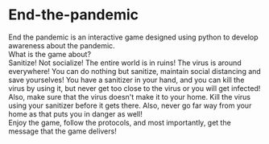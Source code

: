 # End-the-pandemic
End the pandemic is an interactive game designed using python to develop awareness about the pandemic. 
<br>What is the game about? <br>
Sanitize! Not socialize! The entire world is in ruins! The virus is around everywhere! You can do nothing but sanitize, maintain social distancing and save yourselves! You have a sanitizer in your hand, and you can kill the virus by using it, but never get too close to the virus or you will get infected! Also, make sure that the virus doesn't make it to your home. Kill the virus using your sanitizer before it gets there. Also, never go far way from your home as that puts you in danger as well!
<br>Enjoy the game, follow the protocols, and most importantly, get the message that the game delivers!
